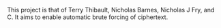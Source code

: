 This project is that of Terry Thibault, Nicholas Barnes, Nicholas J Fry, and C. It aims to enable automatic brute forcing of ciphertext.
